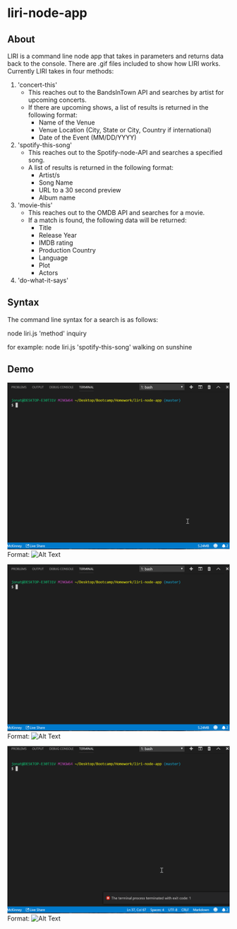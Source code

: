 # liri-node-app

## About

LIRI is  a command line node app that takes in parameters and returns data back to the console.  There are .gif files included to show how LIRI works.  Currently LIRI takes in four methods:
1. 'concert-this'
    * This reaches out to the BandsInTown API and searches by artist for upcoming concerts.
    * If there are upcoming shows, a list of results is returned in the following format:
        * Name of the Venue
        * Venue Location (City, State or City, Country if international)
        * Date of the Event (MM/DD/YYYY)
2. 'spotify-this-song'
    * This reaches out to the Spotify-node-API and searches a specified song.
    * A list of results is returned in the following format:
        * Artist/s
        * Song Name
        * URL to a 30 second preview
        * Album name
3. 'movie-this'
    * This reaches out to the OMDB API and searches for a movie.
    * If a match is found, the following data will be returned:
        * Title
        * Release Year
        * IMDB rating
        * Production Country
        * Language
        * Plot
        * Actors
4. 'do-what-it-says'

## Syntax

The command line syntax for a search is as follows:

node  liri.js  'method'  inquiry

for example:  node liri.js 'spotify-this-song' walking on sunshine

## Demo

![Spotfiy Demo Gif](/liri-spotify.gif)
Format: ![Alt Text](url)

![Concert Demo Gif](/liri-concert.gif)
Format: ![Alt Text](url)

![Movie Demo Gif](/liri-movie.gif)
Format: ![Alt Text](url)